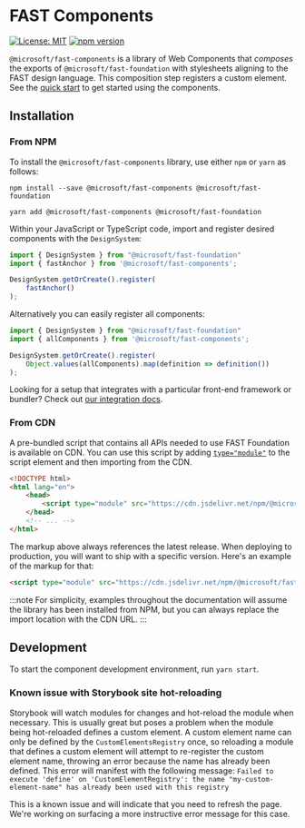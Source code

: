 # FAST Components

[![License: MIT](https://img.shields.io/badge/License-MIT-yellow.svg)](https://opensource.org/licenses/MIT)
[![npm version](https://badge.fury.io/js/%40microsoft%2Ffast-components.svg)](https://badge.fury.io/js/%40microsoft%2Ffast-components)

`@microsoft/fast-components` is a library of Web Components that *composes* the exports of `@microsoft/fast-foundation` with stylesheets aligning to the FAST design language. This composition step registers a custom element. See the [quick start](https://fast.design/docs/components/getting-started) to get started using the components.

## Installation

### From NPM

To install the `@microsoft/fast-components` library, use either `npm` or `yarn` as follows:

```shell
npm install --save @microsoft/fast-components @microsoft/fast-foundation
```

```shell
yarn add @microsoft/fast-components @microsoft/fast-foundation
```

Within your JavaScript or TypeScript code, import and register desired components with the `DesignSystem`:

```ts
import { DesignSystem } from "@microsoft/fast-foundation"
import { fastAnchor } from '@microsoft/fast-components';

DesignSystem.getOrCreate().register(
    fastAnchor()
);
```

Alternatively you can easily register all components:

```ts
import { DesignSystem } from "@microsoft/fast-foundation"
import { allComponents } from '@microsoft/fast-components';

DesignSystem.getOrCreate().register(
    Object.values(allComponents).map(definition => definition())
);
```
 
Looking for a setup that integrates with a particular front-end framework or bundler? Check out [our integration docs](https://fast.design/docs/integrations/introduction).

### From CDN

A pre-bundled script that contains all APIs needed to use FAST Foundation is available on CDN. You can use this script by adding [`type="module"`](https://developer.mozilla.org/en-US/docs/Web/JavaScript/Guide/Modules) to the script element and then importing from the CDN.

```html
<!DOCTYPE html>
<html lang="en">
    <head>
        <script type="module" src="https://cdn.jsdelivr.net/npm/@microsoft/fast-components/dist/fast-components.min.js"></script>
    </head>
    <!-- ... -->
</html>
```

The markup above always references the latest release. When deploying to production, you will want to ship with a specific version. Here's an example of the markup for that:

```html
<script type="module" src="https://cdn.jsdelivr.net/npm/@microsoft/fast-components@2.16.0/dist/fast-components.min.js"></script>
```

:::note
For simplicity, examples throughout the documentation will assume the library has been installed from NPM, but you can always replace the import location with the CDN URL.
:::

## Development

To start the component development environment, run `yarn start`.

### Known issue with Storybook site hot-reloading

Storybook will watch modules for changes and hot-reload the module when necessary. This is usually great but poses a problem when the module being hot-reloaded defines a custom element. A custom element name can only be defined by the `CustomElementsRegistry` once, so reloading a module that defines a custom element will attempt to re-register the custom element name, throwing an error because the name has already been defined. This error will manifest with the following message:
`Failed to execute 'define' on 'CustomElementRegistry': the name "my-custom-element-name" has already been used with this registry`

This is a known issue and will indicate that you need to refresh the page. We're working on surfacing a more instructive error message for this case.
